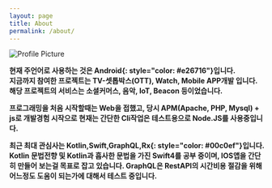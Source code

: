 ```yaml
---
layout: page
title: About
permalink: /about/
---
```



<img src="{{ site.baseurl }}/assets/profile-sj.jpg" title="Profile Picture" class="profile">

<br/>

<strong>
  
현재 주언어로 사용하는 것은 __Android__{: style="color: #e26716"}입니다. <br/>
지금까지 참여한 프로젝트는 TV-셋톱박스(OTT), Watch, Mobile APP개발 입니다. 
해당 프로젝트의 서비스는 소셜커머스, 음악, IoT, Beacon 등이었습니다.

프로그래밍을 처음 시작할때는 Web을 접했고, 당시 APM(Apache, PHP, Mysql) + js로 개발경험 시작으로 
현재는 간단한 Cli작업은 테스트용으로 Node.JS를 사용중입니다. 


최근 최대 관심사는 __Kotlin,Swift,GraphQL,Rx__{: style="color: #00c0ef"}입니다. 
Kotlin 문법전향 및 Kotlin과 흡사한 문법을 가진 Swift4를 공부 중이며, IOS앱을 간단히 만들어 보는걸 목표로 잡고 있습니다. 
GraphQL은 RestAPI의 시간비용 절감을 위해 어느정도 도움이 되는가에 대해서 테스트 중입니다. 

</strong>








